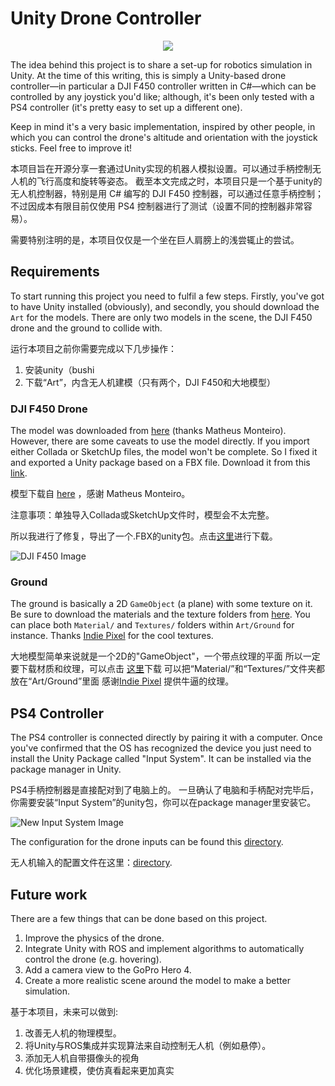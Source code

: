 # Unity Drone Controller

<p align="center"><img src="images/dji.gif"/></p>

The idea behind this project is to share a set-up for robotics simulation in Unity. 
At the time of this writing, this is simply a Unity-based drone controller—in particular a DJI F450 controller written in C#—which can be controlled
by any joystick you'd like; although, it's been only tested with a PS4 controller (it's pretty easy to set up a different one).

Keep in mind it's a very basic implementation, inspired by other people, in which you can control the drone's altitude and orientation with the joystick sticks.
Feel free to improve it!

本项目旨在开源分享一套通过Unity实现的机器人模拟设置。可以通过手柄控制无人机的飞行高度和旋转等姿态。
截至本文完成之时，本项目只是一个基于unity的无人机控制器，特别是用 C# 编写的 DJI F450 控制器，可以通过任意手柄控制；
不过因成本有限目前仅使用 PS4 控制器进行了测试（设置不同的控制器非常容易）。

需要特别注明的是，本项目仅仅是一个坐在巨人肩膀上的浅尝辄止的尝试。

## Requirements

To start running this project you need to fulfil a few steps.
Firstly, you've got to have Unity installed (obviously), and secondly, you should download the `Art` for the models.
There are only two models in the scene, the DJI F450 drone and the ground to collide with.

运行本项目之前你需要完成以下几步操作：
1. 安装unity（bushi
2. 下载“Art”，内含无人机建模（只有两个，DJI F450和大地模型）

### DJI F450 Drone

The model was downloaded from [here][3DWarehouse DJI F450] (thanks Matheus Monteiro).
However, there are some caveats to use the model directly.
If you import either Collada or SketchUp files, the model won't be complete. 
So I fixed it and exported a Unity package based on a FBX file. Download it from this [link][F450 Unity package].

模型下载自 [here][3DWarehouse DJI F450] ，感谢 Matheus Monteiro。

注意事项：单独导入Collada或SketchUp文件时，模型会不太完整。

所以我进行了修复，导出了一个.FBX的unity包。点击[这里][F450 Unity package]进行下载。

![DJI F450 Image]

### Ground

The ground is basically a 2D `GameObject` (a plane) with some texture on it.
Be sure to download the materials and the texture folders from [here][Ground Material/Textures].
You can place both `Material/` and `Textures/` folders within `Art/Ground` for instance.
Thanks [Indie Pixel] for the cool textures.

大地模型简单来说就是一个2D的"GameObject"，一个带点纹理的平面
所以一定要下载材质和纹理，可以点击 [这里][Ground Material/Textures]下载
可以把“Material/”和“Textures/”文件夹都放在“Art/Ground”里面
感谢[Indie Pixel] 提供牛逼的纹理。

## PS4 Controller

The PS4 controller is connected directly by pairing it with a computer.
Once you've confirmed that the OS has recognized the device you just need to install the Unity Package called "Input System".
It can be installed via the package manager in Unity.

PS4手柄控制器是直接配对到了电脑上的。
一旦确认了电脑和手柄配对完毕后，你需要安装“Input System”的unity包，你可以在package manager里安装它。

![New Input System Image]

The configuration for the drone inputs can be found this [directory][Drone Inputs].

无人机输入的配置文件在这里：[directory][Drone Inputs].

## Future work

There are a few things that can be done based on this project.

1. Improve the physics of the drone.
2. Integrate Unity with ROS and implement algorithms to automatically control the drone (e.g. hovering).
3. Add a camera view to the GoPro Hero 4.
4. Create a more realistic scene around the model to make a better simulation.

基于本项目，未来可以做到:
1. 改善无人机的物理模型。
2. 将Unity与ROS集成并实现算法来自动控制无人机（例如悬停）。
3. 添加无人机自带摄像头的视角
4. 优化场景建模，使仿真看起来更加真实

<!-- Images -->
[DJI F450 Image]: images/dji-f450.png
[New Input System Image]: images/new-input-system.png

<!-- Internal links -->
[Drone Inputs]: drone_controller/Assets/F450_Controller/Input/F450_Inputs.inputactions

<!-- External links -->
[Indie Pixel]: https://www.youtube.com/channel/UC7P6olyswpgJlElZA6RXUNQ
[F450 Unity package]: bit.ly/3qasto4
[Ground Material/Textures]: https://bit.ly/2ImVLyU
[3DWarehouse DJI F450]: https://3dwarehouse.sketchup.com/model/c69f18fa-06b0-4074-bdf5-e383c0772c44/DJI-F450-Quadcopter
